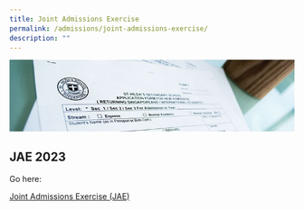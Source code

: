 ```yaml
---
title: Joint Admissions Exercise
permalink: /admissions/joint-admissions-exercise/
description: ""
---
```

![](/images/Admissions/Admissions%20Banner.jpg)

JAE 2023
--------

Go here:

[Joint Admissions Exercise (JAE)](https://www.moe.gov.sg/post-secondary/admissions/jae)
